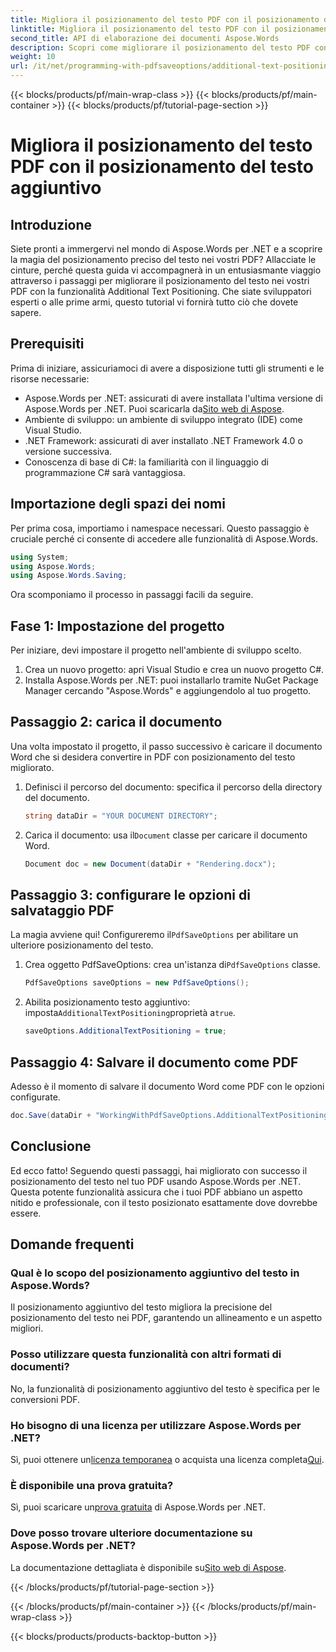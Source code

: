 ```yaml
---
title: Migliora il posizionamento del testo PDF con il posizionamento del testo aggiuntivo
linktitle: Migliora il posizionamento del testo PDF con il posizionamento del testo aggiuntivo
second_title: API di elaborazione dei documenti Aspose.Words
description: Scopri come migliorare il posizionamento del testo PDF con Aspose.Words per .NET in pochi semplici passaggi. Migliora l'aspetto del tuo documento.
weight: 10
url: /it/net/programming-with-pdfsaveoptions/additional-text-positioning/
---
```


{{< blocks/products/pf/main-wrap-class >}}
{{< blocks/products/pf/main-container >}}
{{< blocks/products/pf/tutorial-page-section >}}

# Migliora il posizionamento del testo PDF con il posizionamento del testo aggiuntivo

## Introduzione

Siete pronti a immergervi nel mondo di Aspose.Words per .NET e a scoprire la magia del posizionamento preciso del testo nei vostri PDF? Allacciate le cinture, perché questa guida vi accompagnerà in un entusiasmante viaggio attraverso i passaggi per migliorare il posizionamento del testo nei vostri PDF con la funzionalità Additional Text Positioning. Che siate sviluppatori esperti o alle prime armi, questo tutorial vi fornirà tutto ciò che dovete sapere.

## Prerequisiti

Prima di iniziare, assicuriamoci di avere a disposizione tutti gli strumenti e le risorse necessarie:

-  Aspose.Words per .NET: assicurati di avere installata l'ultima versione di Aspose.Words per .NET. Puoi scaricarla da[Sito web di Aspose](https://releases.aspose.com/words/net/).
- Ambiente di sviluppo: un ambiente di sviluppo integrato (IDE) come Visual Studio.
- .NET Framework: assicurati di aver installato .NET Framework 4.0 o versione successiva.
- Conoscenza di base di C#: la familiarità con il linguaggio di programmazione C# sarà vantaggiosa.

## Importazione degli spazi dei nomi

Per prima cosa, importiamo i namespace necessari. Questo passaggio è cruciale perché ci consente di accedere alle funzionalità di Aspose.Words.

```csharp
using System;
using Aspose.Words;
using Aspose.Words.Saving;
```

Ora scomponiamo il processo in passaggi facili da seguire.

## Fase 1: Impostazione del progetto

Per iniziare, devi impostare il progetto nell'ambiente di sviluppo scelto.

1. Crea un nuovo progetto: apri Visual Studio e crea un nuovo progetto C#.
2. Installa Aspose.Words per .NET: puoi installarlo tramite NuGet Package Manager cercando "Aspose.Words" e aggiungendolo al tuo progetto.

## Passaggio 2: carica il documento

Una volta impostato il progetto, il passo successivo è caricare il documento Word che si desidera convertire in PDF con posizionamento del testo migliorato.

1. Definisci il percorso del documento: specifica il percorso della directory del documento.
    ```csharp
    string dataDir = "YOUR DOCUMENT DIRECTORY";
    ```
2.  Carica il documento: usa il`Document` classe per caricare il documento Word.
    ```csharp
    Document doc = new Document(dataDir + "Rendering.docx");
    ```

## Passaggio 3: configurare le opzioni di salvataggio PDF

 La magia avviene qui! Configureremo il`PdfSaveOptions` per abilitare un ulteriore posizionamento del testo.

1.  Crea oggetto PdfSaveOptions: crea un'istanza di`PdfSaveOptions` classe.
    ```csharp
    PdfSaveOptions saveOptions = new PdfSaveOptions();
    ```
2.  Abilita posizionamento testo aggiuntivo: imposta`AdditionalTextPositioning`proprietà a`true`.
    ```csharp
    saveOptions.AdditionalTextPositioning = true;
    ```

## Passaggio 4: Salvare il documento come PDF

Adesso è il momento di salvare il documento Word come PDF con le opzioni configurate.

```csharp
doc.Save(dataDir + "WorkingWithPdfSaveOptions.AdditionalTextPositioning.pdf", saveOptions);
```

## Conclusione

Ed ecco fatto! Seguendo questi passaggi, hai migliorato con successo il posizionamento del testo nel tuo PDF usando Aspose.Words per .NET. Questa potente funzionalità assicura che i tuoi PDF abbiano un aspetto nitido e professionale, con il testo posizionato esattamente dove dovrebbe essere.

## Domande frequenti

### Qual è lo scopo del posizionamento aggiuntivo del testo in Aspose.Words?
Il posizionamento aggiuntivo del testo migliora la precisione del posizionamento del testo nei PDF, garantendo un allineamento e un aspetto migliori.

### Posso utilizzare questa funzionalità con altri formati di documenti?
No, la funzionalità di posizionamento aggiuntivo del testo è specifica per le conversioni PDF.

### Ho bisogno di una licenza per utilizzare Aspose.Words per .NET?
 Sì, puoi ottenere un[licenza temporanea](https://purchase.aspose.com/temporary-license/) o acquista una licenza completa[Qui](https://purchase.aspose.com/buy).

### È disponibile una prova gratuita?
 Sì, puoi scaricare un[prova gratuita](https://releases.aspose.com/) di Aspose.Words per .NET.

### Dove posso trovare ulteriore documentazione su Aspose.Words per .NET?
 La documentazione dettagliata è disponibile su[Sito web di Aspose](https://reference.aspose.com/words/net/).

{{< /blocks/products/pf/tutorial-page-section >}}

{{< /blocks/products/pf/main-container >}}
{{< /blocks/products/pf/main-wrap-class >}}

{{< blocks/products/products-backtop-button >}}

